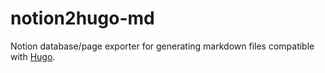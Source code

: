 # notion2hugo-md
Notion database/page exporter for generating markdown files compatible with [Hugo](https://gohugo.io/).
